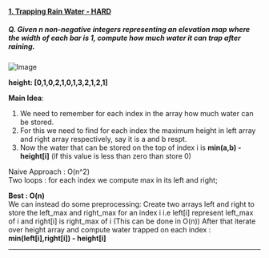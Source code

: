 #### [1. Trapping Rain Water - **HARD**](https://leetcode.com/problems/trapping-rain-water/)
##### Q. Given n non-negative integers representing an elevation map where the width of each bar is 1, compute how much water it can trap after raining.

![Image](https://assets.leetcode.com/uploads/2018/10/22/rainwatertrap.png)

**height: [0,1,0,2,1,0,1,3,2,1,2,1]**

**Main Idea**: 
1. We need to remember for each index in the array how much water can be stored. 
2. For this we need to find for each index the maximum height in left array and right array respectively, say it is a and b respt.
3. Now the water that can be stored on the top of index i is **min(a,b) - height[i]** (if this value is less than zero than store 0)

Naive Approach : O(n^2)  
Two loops : for each index we compute max in its left and right;

**Best : O(n)**  
We can instead do some preprocessing:
Create two arrays left and right to store the left_max and right_max for an index i
i.e left[i] represent left_max of i and right[i] is right_max of i (This can be done in O(n))
After that iterate over height array and compute water trapped on each index : **min(left[i],right[i]) - height[i]**

---
